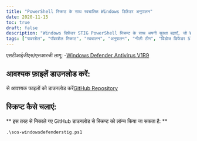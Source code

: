 ```yaml
---
title: "PowerShell स्क्रिप्ट के साथ स्वचालित Windows डिफ़ेंडर अनुपालन"
date: 2020-11-15
toc: true
draft: false
description: "Windows डिफ़ेंडर STIG PowerShell स्क्रिप्ट के साथ अपनी सुरक्षा बढ़ाएँ, जो Windows डिफ़ेंडर एंटीवायरस V1R9 STIG दिशानिर्देशों के अनुपालन को स्वचालित करता है।"
tags: ["पावरशेल", "पॉवरशेल स्क्रिप्ट", "स्वचालन", "अनुपालन", "नीली टीम", "विंडोज डिफेंडर STIG स्क्रिप्ट", "विंडोज़ रक्षक", "विंडोज डिफेंडर हार्डनिंग", "विंडोज डिफेंडर एसटीआईजी", "डिफेंडर एसटीआईजी", "सुरक्षा", "साइबर सुरक्षा", "स्टिग", "विंडोज सुरक्षा", "विंडोज एंटीवायरस", "विंडोज स्क्रिप्टिंग", "विंडोज स्वचालन", "विंडोज हार्डनिंग", "विंडोज डिफेंडर स्वचालन", "विंडोज डिफेंडर अनुपालन"]
---
```

 एसटीआईजीएस/एसआरजी लागू:
-[Windows Defender Antivirus V1R9](https://dl.dod.cyber.mil/wp-content/uploads/stigs/zip/U_MS_Windows_Defender_Antivirus_V1R9_STIG.zip)

## आवश्यक फ़ाइलें डाउनलोड करें:

से आवश्यक फाइलों को डाउनलोड करें[GitHub Repository](https://github.com/simeononsecurity/Windows-Defender-STIG-Script)

## स्क्रिप्ट कैसे चलाएं:

** इस तरह से निकाले गए GitHub डाउनलोड से स्क्रिप्ट को लॉन्च किया जा सकता है: **
```
.\sos-windowsdefenderstig.ps1
```
